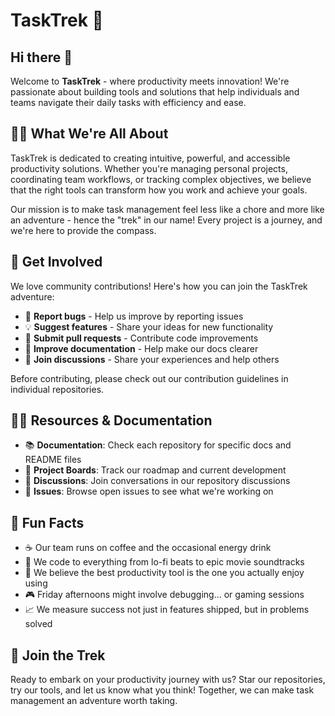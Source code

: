 # TaskTrek 🚀

## Hi there 👋

Welcome to **TaskTrek** - where productivity meets innovation! We're passionate about building tools and solutions that help individuals and teams navigate their daily tasks with efficiency and ease.

## 🙋‍♀️ What We're All About

TaskTrek is dedicated to creating intuitive, powerful, and accessible productivity solutions. Whether you're managing personal projects, coordinating team workflows, or tracking complex objectives, we believe that the right tools can transform how you work and achieve your goals.

Our mission is to make task management feel less like a chore and more like an adventure - hence the "trek" in our name! Every project is a journey, and we're here to provide the compass.

## 🌈 Get Involved

We love community contributions! Here's how you can join the TaskTrek adventure:

- 🐛 **Report bugs** - Help us improve by reporting issues
- 💡 **Suggest features** - Share your ideas for new functionality
- 🔧 **Submit pull requests** - Contribute code improvements
- 📖 **Improve documentation** - Help make our docs clearer
- 💬 **Join discussions** - Share your experiences and help others

Before contributing, please check out our contribution guidelines in individual repositories.

## 👩‍💻 Resources & Documentation

- 📚 **Documentation**: Check each repository for specific docs and README files
- 🎯 **Project Boards**: Track our roadmap and current development
- 💬 **Discussions**: Join conversations in our repository discussions
- 🐛 **Issues**: Browse open issues to see what we're working on

## 🍿 Fun Facts

- ☕ Our team runs on coffee and the occasional energy drink
- 🎵 We code to everything from lo-fi beats to epic movie soundtracks
- 🌱 We believe the best productivity tool is the one you actually enjoy using
- 🎮 Friday afternoons might involve debugging... or gaming sessions
- 📈 We measure success not just in features shipped, but in problems solved

## 🧙 Join the Trek

Ready to embark on your productivity journey with us? Star our repositories, try our tools, and let us know what you think! Together, we can make task management an adventure worth taking.
